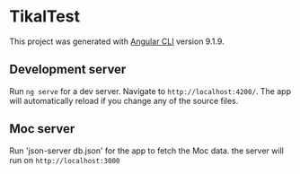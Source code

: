 # TikalTest

This project was generated with [Angular CLI](https://github.com/angular/angular-cli) version 9.1.9.

## Development server

Run `ng serve` for a dev server. Navigate to `http://localhost:4200/`. The app will automatically reload if you change any of the source files.

## Moc server
Run 'json-server db.json' for the app to fetch the Moc data. the server will run on `http://localhost:3000`

